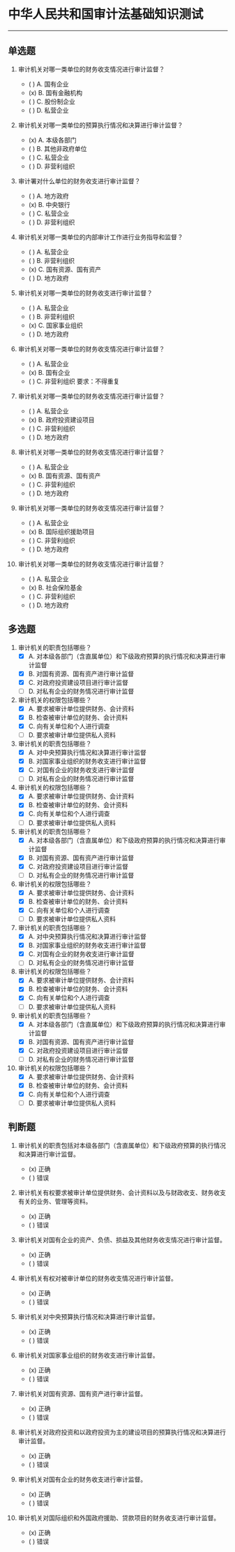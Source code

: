 # 中华人民共和国审计法基础知识测试

---

## 单选题

1. 审计机关对哪一类单位的财务收支情况进行审计监督？
    - ( ) A. 国有企业
    - (x) B. 国有金融机构
    - ( ) C. 股份制企业
    - ( ) D. 私营企业

2. 审计机关对哪一类单位的预算执行情况和决算进行审计监督？
    - (x) A. 本级各部门
    - ( ) B. 其他非政府单位
    - ( ) C. 私营企业
    - ( ) D. 非营利组织

3. 审计署对什么单位的财务收支进行审计监督？
    - ( ) A. 地方政府
    - (x) B. 中央银行
    - ( ) C. 私营企业
    - ( ) D. 非营利组织

4. 审计机关对哪一类单位的内部审计工作进行业务指导和监督？
    - ( ) A. 私营企业
    - ( ) B. 非营利组织
    - (x) C. 国有资源、国有资产
    - ( ) D. 地方政府

5. 审计机关对哪一类单位的财务收支进行审计监督？
    - ( ) A. 私营企业
    - ( ) B. 非营利组织
    - (x) C. 国家事业组织
    - ( ) D. 地方政府

6. 审计机关对哪一类单位的财务收支情况进行审计监督？
    - ( ) A. 私营企业
    - (x) B. 国有企业
    - ( ) C. 非营利组织
   要求：不得重复

7. 审计机关对哪一类单位的财务收支情况进行审计监督？
    - ( ) A. 私营企业
    - (x) B. 政府投资建设项目
    - ( ) C. 非营利组织
    - ( ) D. 地方政府

8. 审计机关对哪一类单位的财务收支情况进行审计监督？
    - ( ) A. 私营企业
    - (x) B. 国有资源、国有资产
    - ( ) C. 非营利组织
    - ( ) D. 地方政府

9. 审计机关对哪一类单位的财务收支情况进行审计监督？
    - ( ) A. 私营企业
    - (x) B. 国际组织援助项目
    - ( ) C. 非营利组织
    - ( ) D. 地方政府

10. 审计机关对哪一类单位的财务收支情况进行审计监督？
    - ( ) A. 私营企业
    - (x) B. 社会保险基金
    - ( ) C. 非营利组织
    - ( ) D. 地方政府

## 多选题

1. 审计机关的职责包括哪些？
    - [x] A. 对本级各部门（含直属单位）和下级政府预算的执行情况和决算进行审计监督
    - [x] B. 对国有资源、国有资产进行审计监督
    - [x] C. 对政府投资建设项目进行审计监督
    - [ ] D. 对私有企业的财务情况进行审计监督

2. 审计机关的权限包括哪些？
    - [x] A. 要求被审计单位提供财务、会计资料
    - [x] B. 检查被审计单位的财务、会计资料
    - [x] C. 向有关单位和个人进行调查
    - [ ] D. 要求被审计单位提供私人资料

3. 审计机关的职责包括哪些？
    - [x] A. 对中央预算执行情况和决算进行审计监督
    - [x] B. 对国家事业组织的财务收支进行审计监督
    - [x] C. 对国有企业的财务收支进行审计监督
    - [ ] D. 对私有企业的财务情况进行审计监督

4. 审计机关的权限包括哪些？
    - [x] A. 要求被审计单位提供财务、会计资料
    - [x] B. 检查被审计单位的财务、会计资料
    - [x] C. 向有关单位和个人进行调查
    - [ ] D. 要求被审计单位提供私人资料

5. 审计机关的职责包括哪些？
    - [x] A. 对本级各部门（含直属单位）和下级政府预算的执行情况和决算进行审计监督
    - [x] B. 对国有资源、国有资产进行审计监督
    - [x] C. 对政府投资建设项目进行审计监督
    - [ ] D. 对私有企业的财务情况进行审计监督

6. 审计机关的权限包括哪些？
    - [x] A. 要求被审计单位提供财务、会计资料
    - [x] B. 检查被审计单位的财务、会计资料
    - [x] C. 向有关单位和个人进行调查
    - [ ] D. 要求被审计单位提供私人资料

7. 审计机关的职责包括哪些？
    - [x] A. 对中央预算执行情况和决算进行审计监督
    - [x] B. 对国家事业组织的财务收支进行审计监督
    - [x] C. 对国有企业的财务收支进行审计监督
    - [ ] D. 对私有企业的财务情况进行审计监督

8. 审计机关的权限包括哪些？
    - [x] A. 要求被审计单位提供财务、会计资料
    - [x] B. 检查被审计单位的财务、会计资料
    - [x] C. 向有关单位和个人进行调查
    - [ ] D. 要求被审计单位提供私人资料

9. 审计机关的职责包括哪些？
    - [x] A. 对本级各部门（含直属单位）和下级政府预算的执行情况和决算进行审计监督
    - [x] B. 对国有资源、国有资产进行审计监督
    - [x] C. 对政府投资建设项目进行审计监督
    - [ ] D. 对私有企业的财务情况进行审计监督

10. 审计机关的权限包括哪些？
    - [x] A. 要求被审计单位提供财务、会计资料
    - [x] B. 检查被审计单位的财务、会计资料
    - [x] C. 向有关单位和个人进行调查
    - [ ] D. 要求被审计单位提供私人资料

## 判断题

1. 审计机关的职责包括对本级各部门（含直属单位）和下级政府预算的执行情况和决算进行审计监督。
    - (x) 正确
    - ( ) 错误

2. 审计机关有权要求被审计单位提供财务、会计资料以及与财政收支、财务收支有关的业务、管理等资料。
    - (x) 正确
    - ( ) 错误

3. 审计机关对国有企业的资产、负债、损益及其他财务收支情况进行审计监督。
    - (x) 正确
    - ( ) 错误

4. 审计机关有权对被审计单位的财务收支情况进行审计监督。
    - (x) 正确
    - ( ) 错误

5. 审计机关对中央预算执行情况和决算进行审计监督。
    - (x) 正确
    - ( ) 错误

6. 审计机关对国家事业组织的财务收支进行审计监督。
    - (x) 正确
    - ( ) 错误

7. 审计机关对国有资源、国有资产进行审计监督。
    - (x) 正确
    - ( ) 错误

8. 审计机关对政府投资和以政府投资为主的建设项目的预算执行情况和决算进行审计监督。
    - (x) 正确
    - ( ) 错误

9. 审计机关对国有企业的财务收支进行审计监督。
    - (x) 正确
    - ( ) 错误

10. 审计机关对国际组织和外国政府援助、贷款项目的财务收支进行审计监督。
    - (x) 正确
    - ( ) 错误
